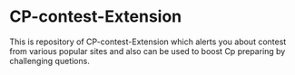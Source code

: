 # CP-contest-Extension
This is repository of CP-contest-Extension which alerts you about contest from various popular sites and also can be used to boost Cp preparing by challenging quetions.
